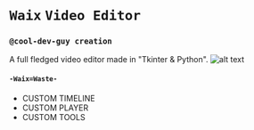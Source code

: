 # `Waix` `Video Editor`
### `@cool-dev-guy creation`
A full fledged video editor made in "Tkinter &amp; Python".
![alt text](http://url/to/img.png)
#### `-Waix=Waste-`
- CUSTOM TIMELINE
- CUSTOM PLAYER
- CUSTOM TOOLS



